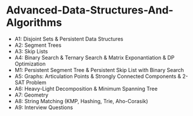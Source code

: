 # Advanced-Data-Structures-And-Algorithms

- A1: Disjoint Sets & Persistent Data Structures
- A2: Segment Trees
- A3: Skip Lists
- A4: Binary Search & Ternary Search & Matrix Exponantiation & DP Optimization
- M1: Persistent Segment Tree & Persistent Skip List with Binary Search
- A5: Graphs: Articulation Points & Strongly Connected Components & 2-SAT Problem
- A6: Heavy-Light Decomposition & Minimum Spanning Tree
- A7: Geometry
- A8: String Matching (KMP, Hashing, Trie, Aho-Corasik)
- A9: Interview Questions
